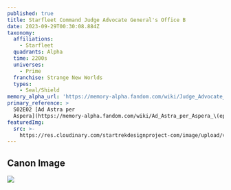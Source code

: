 ```yaml
---
published: true
title: Starfleet Command Judge Advocate General's Office B
date: 2023-09-29T00:30:08.884Z
taxonomy:
  affiliations:
    - Starfleet
  quadrants: Alpha
  time: 2200s
  universes:
    - Prime
  franchise: Strange New Worlds
  types:
    - Seal/Shield
memory_alpha_url: 'https://memory-alpha.fandom.com/wiki/Judge_Advocate_General%27s_Office'
primary_reference: >
  S02E02 [Ad Astra per
  Aspera](https://memory-alpha.fandom.com/wiki/Ad_Astra_per_Aspera_\(episode\))
featuredImg:
  src: >-
    https://res.cloudinary.com/startrekdesignproject-com/image/upload/v1695945872/Starfleet-Command-Judge-Advocate-General_s-Office-B.png
---
```


## Canon Image

![](https://res.cloudinary.com/startrekdesignproject-com/image/upload/v1695947888/Starfleet-Command-Judge-Advocate-General_s-Office-B_SNW-2x2-1.jpg)
